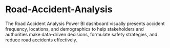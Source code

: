# Road-Accident-Analysis
The Road Accident Analysis Power BI dashboard visually presents accident frequency, locations, and demographics to help stakeholders and authorities make data-driven decisions, formulate safety strategies, and reduce road accidents effectively.
